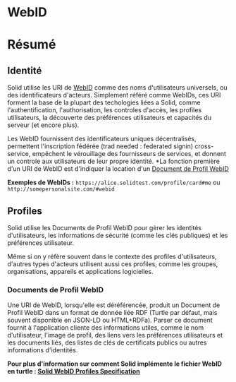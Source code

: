 WebID
===

# Résumé

## Identité

Solid utilise les URI de [WebID](https://www.w3.org/2005/Incubator/webid/spec/identity/) comme des noms d'utilisateurs universels, ou des identificateurs d'acteurs. Simplement référé comme WebIDs, ces URI forment la base de la plupart des techologies liées a Solid, comme l'authentification, l'authorisation, les controles d'accès, les profiles utilisateurs, la découverte des préférences utilisateurs et capacités du serveur (et encore plus). 

Les WebID fournissent des identificateurs uniques décentralisés, permettent l'inscription fédérée (trad needed : federated signin) cross-service, empêchent le vérouillage des fournisseurs de services, et donnent un controle aux utilisateurs de leur propre identité. *La fonction première d'un URI de WebID est d'indiquer la location d'un [Document de Profil WebID](#documents-de-profil-webid)

**Exemples de WebIDs :** `https://alice.solidtest.com/profile/card#me` ou `http://somepersonalsite.com/#webid`

## Profiles

Solid utilise les Documents de Profil WebID pour gèrer les identités d'utilisateurs, les informations de sécurité (comme les clés publiques) et les préférences utilisateur. 

Même si on y réfère souvent dans le contexte des profiles d'utilisateurs, d'autres types d'acteurs utilisent aussi ces profiles, comme les groupes, organisations, appareils et applications logicielles. 

### Documents de Profil WebID

Une URI de WebID, lorsqu'elle est déréférencée, produit un Document de Profil WebID dans un format de donnée liée RDF (Turtle par défaut, mais souvent disponible en JSON-LD ou HTML+RDFa). Parser ce document fournit à l'application cliente des informations utiles, comme le nom d'utilisateur, l'image de profil, des liens vers les préférences utilisateurs et les documents liés, des listes de clés de certificats publics ou autres informations d'identités.

**Pour plus d'information sur comment Solid implémente le fichier WebID en turtle : 
[Solid WebID Profiles Specification](https://github.com/solid/solid-spec/blob/master/solid-webid-profiles.md
)**
